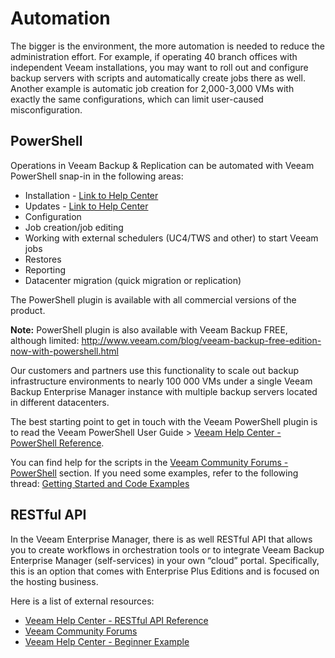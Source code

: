 # Automation
The bigger is the environment, the more automation is needed to reduce the administration effort. For example, if operating 40 branch offices with independent Veeam installations, you may want to roll out and configure backup servers with scripts and automatically create jobs there as well. Another example is automatic job creation for 2,000-3,000 VMs with exactly the same configurations, which can limit user-caused misconfiguration.

## PowerShell
Operations in Veeam Backup & Replication can be automated with Veeam PowerShell snap-in in the following areas:

* Installation - [Link to Help Center](https://helpcenter.veeam.com/backup/vsphere/silent_mode.html)
* Updates - [Link to Help Center](https://helpcenter.veeam.com/backup/vsphere/update_unattended.html)
* Configuration
* Job creation/job editing
* Working with external schedulers (UC4/TWS and other) to start Veeam jobs
* Restores
* Reporting
* Datacenter migration (quick migration or replication)

The PowerShell plugin is available with all commercial versions of the product.

**Note:**	PowerShell plugin is also available with Veeam Backup FREE, although limited: http://www.veeam.com/blog/veeam-backup-free-edition-now-with-powershell.html

Our customers and partners use this functionality to scale out backup infrastructure environments to nearly 100 000 VMs under a single Veeam Backup Enterprise Manager instance with multiple backup servers located in different datacenters.

The best starting point to get in touch with the Veeam PowerShell plugin is to read the Veeam PowerShell User Guide > [Veeam Help Center - PowerShell Reference](https://helpcenter.veeam.com/backup/powershell/getting_started.html).

You can find help for the scripts in the [Veeam Community Forums - PowerShell](http://forums.veeam.com/powershell-f26/) section. If you need some examples, refer to the following thread: [Getting Started and Code Examples](https://forums.veeam.com/powershell-f26/getting-started-and-code-examples-t13372.html)

## RESTful API
In the Veeam Enterprise Manager, there is as well RESTful API that allows you to create workflows in orchestration tools or to integrate Veeam Backup Enterprise Manager (self-services) in your own “cloud” portal. Specifically, this is an option that comes with Enterprise Plus Editions and is focused on the hosting business.

Here is a list of external resources:
* [Veeam Help Center - RESTful API Reference ](https://helpcenter.veeam.com/backup/rest/overview.html)
* [Veeam Community Forums](http://forums.veeam.com/restful-api-f30/)
* [Veeam Help Center - Beginner Example](https://helpcenter.veeam.com/backup/rest/beginner_example.html)
